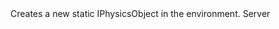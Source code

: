 <function name="CreatePolyObjectStatic" parent="IPhysicsEvironment" type="classfunc">
	<description>
		Creates a new static IPhysicsObject in the environment.
	</description>
	<realm>Server</realm>
	<args>
		<arg name="collide" type="CPhysCollide"></arg>
		<arg name="materialIndex" type="number"></arg>
		<arg name="origin" type="Vector"></arg>
		<arg name="angles" type="Angle"></arg>
		<arg name="objectparams_t" type="table"></arg>
	</args>
	<rets>
		<ret name="" type="IPhysicsObject"></ret>
	</rets>
</function>